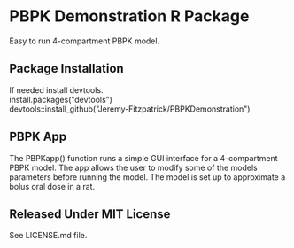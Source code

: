 # PBPK Demonstration R Package

Easy to run 4-compartment PBPK model.

## Package Installation

If needed install devtools.  
install.packages("devtools")  
devtools::install_github("Jeremy-Fitzpatrick/PBPKDemonstration")

## PBPK App

The PBPKapp() function runs a simple GUI interface for a 4-compartment
PBPK model. The app allows the user to modify some of the models parameters
before running the model. The model is set up to approximate a bolus oral
dose in a rat.

## Released Under MIT License
See LICENSE.md file.
